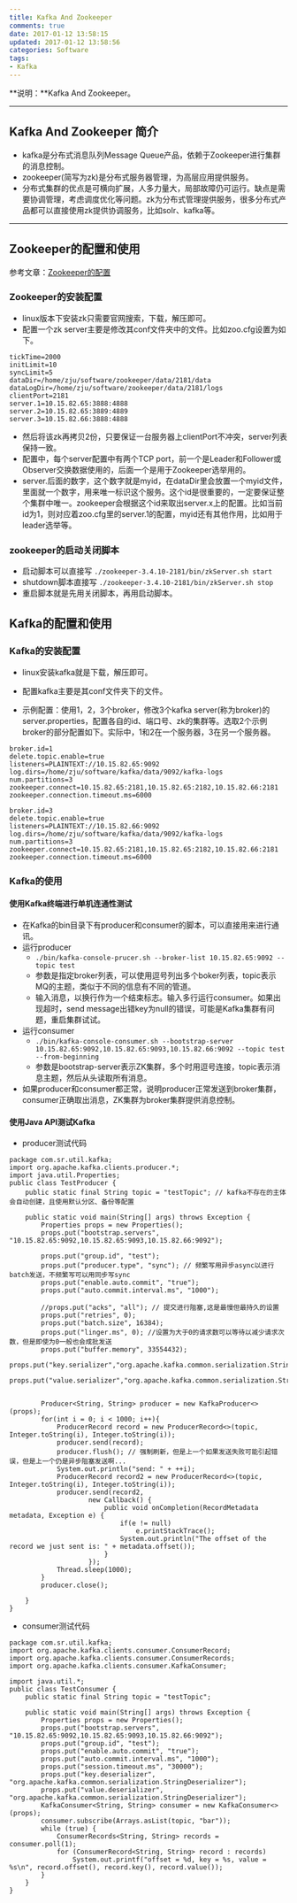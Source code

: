 ```yaml
---
title: Kafka And Zookeeper
comments: true
date: 2017-01-12 13:58:15
updated: 2017-01-12 13:58:56
categories: Software
tags:
- Kafka
---
```


**说明：**Kafka And Zookeeper。
<!-- more -->


---
## Kafka And Zookeeper 简介
* kafka是分布式消息队列Message Queue产品，依赖于Zookeeper进行集群的消息控制。
* zookeeper(简写为zk)是分布式服务器管理，为高层应用提供服务。
* 分布式集群的优点是可横向扩展，人多力量大，局部故障仍可运行。缺点是需要协调管理，考虑调度优化等问题。zk为分布式管理提供服务，很多分布式产品都可以直接使用zk提供协调服务，比如solr、kafka等。

---
## Zookeeper的配置和使用
参考文章：[Zookeeper的配置](http://www.cnblogs.com/yuyijq/p/3438829.html)

### Zookeeper的安装配置
* linux版本下安装zk只需要官网搜索，下载，解压即可。
* 配置一个zk server主要是修改其conf文件夹中的文件。比如zoo.cfg设置为如下。

```
tickTime=2000
initLimit=10
syncLimit=5
dataDir=/home/zju/software/zookeeper/data/2181/data
dataLogDir=/home/zju/software/zookeeper/data/2181/logs
clientPort=2181
server.1=10.15.82.65:3888:4888
server.2=10.15.82.65:3889:4889
server.3=10.15.82.66:3888:4888
```

* 然后将该zk再拷贝2份，只要保证一台服务器上clientPort不冲突，server列表保持一致。
* 配置中，每个server配置中有两个TCP port，前一个是Leader和Follower或Observer交换数据使用的，后面一个是用于Zookeeper选举用的。
* server.后面的数字，这个数字就是myid，在dataDir里会放置一个myid文件，里面就一个数字，用来唯一标识这个服务。这个id是很重要的，一定要保证整个集群中唯一。zookeeper会根据这个id来取出server.x上的配置。比如当前id为1，则对应着zoo.cfg里的server.1的配置，myid还有其他作用，比如用于leader选举等。

### zookeeper的启动关闭脚本
* 启动脚本可以直接写 `./zookeeper-3.4.10-2181/bin/zkServer.sh start`
* shutdown脚本直接写 `./zookeeper-3.4.10-2181/bin/zkServer.sh stop`
* 重启脚本就是先用关闭脚本，再用启动脚本。

## Kafka的配置和使用
### Kafka的安装配置
* linux安装kafka就是下载，解压即可。
* 配置kafka主要是其conf文件夹下的文件。

* 示例配置：使用1，2，3个broker，修改3个kafka server(称为broker)的server.properties，配置各自的id、端口号、zk的集群等。选取2个示例broker的部分配置如下。实际中，1和2在一个服务器，3在另一个服务器。

```
broker.id=1
delete.topic.enable=true
listeners=PLAINTEXT://10.15.82.65:9092
log.dirs=/home/zju/software/kafka/data/9092/kafka-logs
num.partitions=3
zookeeper.connect=10.15.82.65:2181,10.15.82.65:2182,10.15.82.66:2181
zookeeper.connection.timeout.ms=6000
```

```
broker.id=3
delete.topic.enable=true
listeners=PLAINTEXT://10.15.82.66:9092
log.dirs=/home/zju/software/kafka/data/9092/kafka-logs
num.partitions=3
zookeeper.connect=10.15.82.65:2181,10.15.82.65:2182,10.15.82.66:2181
zookeeper.connection.timeout.ms=6000
```

### Kafka的使用
#### 使用Kafka终端进行单机连通性测试
* 在Kafka的bin目录下有producer和consumer的脚本，可以直接用来进行通讯。
* 运行producer
    * `./bin/kafka-console-prucer.sh --broker-list 10.15.82.65:9092 --topic test`
    * 参数是指定broker列表，可以使用逗号列出多个boker列表，topic表示MQ的主题，类似于不同的信息有不同的管道。
    * 输入消息，以换行作为一个结束标志。输入多行运行consumer。如果出现超时，send message出错key为null的错误，可能是Kafka集群有问题，重启集群试试。
* 运行consumer
    *  `./bin/kafka-console-consumer.sh --bootstrap-server 10.15.82.65:9092,10.15.82.65:9093,10.15.82.66:9092 --topic test --from-beginning`
    * 参数是bootstrap-server表示ZK集群，多个时用逗号连接，topic表示消息主题，然后从头读取所有消息。
* 如果producer和consumer都正常，说明producer正常发送到broker集群，consumer正确取出消息，ZK集群为broker集群提供消息控制。

#### 使用Java API测试Kafka
* producer测试代码

```
package com.sr.util.kafka;
import org.apache.kafka.clients.producer.*;
import java.util.Properties;
public class TestProducer {
    public static final String topic = "testTopic"; // kafka不存在的主体会自动创建，且使用默认分区、备份等配置

    public static void main(String[] args) throws Exception {
        Properties props = new Properties();
        props.put("bootstrap.servers", "10.15.82.65:9092,10.15.82.65:9093,10.15.82.66:9092");

        props.put("group.id", "test");
        props.put("producer.type", "sync"); // 频繁写用异步async以进行batch发送，不频繁写可以用同步写sync
        props.put("enable.auto.commit", "true");
        props.put("auto.commit.interval.ms", "1000");

        //props.put("acks", "all"); // 提交进行阻塞,这是最慢但最持久的设置
        props.put("retries", 0);
        props.put("batch.size", 16384);
        props.put("linger.ms", 0); //设置为大于0的请求数可以等待以减少请求次数，但是即使为0一般也会成批发送
        props.put("buffer.memory", 33554432);
        props.put("key.serializer","org.apache.kafka.common.serialization.StringSerializer");
        props.put("value.serializer","org.apache.kafka.common.serialization.StringSerializer");


        Producer<String, String> producer = new KafkaProducer<>(props);
        for(int i = 0; i < 1000; i++){
            ProducerRecord record = new ProducerRecord<>(topic, Integer.toString(i), Integer.toString(i));
            producer.send(record);
            producer.flush(); // 强制刷新，但是上一个如果发送失败可能引起错误，但是上一个仍是异步阻塞发送啊...
            System.out.println("send: " + ++i);
            ProducerRecord record2 = new ProducerRecord<>(topic, Integer.toString(i), Integer.toString(i));
            producer.send(record2,
                    new Callback() {
                        public void onCompletion(RecordMetadata metadata, Exception e) {
                            if(e != null)
                                e.printStackTrace();
                            System.out.println("The offset of the record we just sent is: " + metadata.offset());
                        }
                    });
            Thread.sleep(1000);
        }
        producer.close();

    }
}
```

* consumer测试代码

```
package com.sr.util.kafka;
import org.apache.kafka.clients.consumer.ConsumerRecord;
import org.apache.kafka.clients.consumer.ConsumerRecords;
import org.apache.kafka.clients.consumer.KafkaConsumer;

import java.util.*;
public class TestConsumer {
	public static final String topic = "testTopic";

	public static void main(String[] args) throws Exception {
		Properties props = new Properties();
		props.put("bootstrap.servers", "10.15.82.65:9092,10.15.82.65:9093,10.15.82.66:9092");
		props.put("group.id", "test");
		props.put("enable.auto.commit", "true");
		props.put("auto.commit.interval.ms", "1000");
		props.put("session.timeout.ms", "30000");
		props.put("key.deserializer", "org.apache.kafka.common.serialization.StringDeserializer");
		props.put("value.deserializer", "org.apache.kafka.common.serialization.StringDeserializer");
		KafkaConsumer<String, String> consumer = new KafkaConsumer<>(props);
		consumer.subscribe(Arrays.asList(topic, "bar"));
		while (true) {
			ConsumerRecords<String, String> records = consumer.poll(1);
			for (ConsumerRecord<String, String> record : records)
				System.out.printf("offset = %d, key = %s, value = %s\n", record.offset(), record.key(), record.value());
		}
	}
}
```



